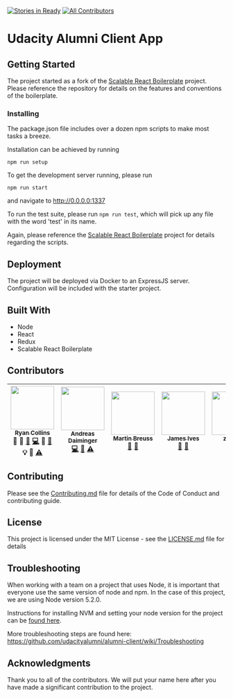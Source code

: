 [![Stories in Ready](https://badge.waffle.io/udacityalumni/alumni-client.png?label=ready&title=Ready)](https://waffle.io/udacityalumni/alumni-client)
[![All Contributors](https://img.shields.io/badge/all_contributors-7-orange.svg?style=flat-square)](#contributors)
# Udacity Alumni Client App

## Getting Started
The project started as a fork of the [Scalable React Boilerplate](https://github.com/RyanCCollins/scalable-react-boilerplate) project.  Please reference the repository for details on the features and conventions of the boilerplate.

### Installing
The package.json file includes over a dozen npm scripts to make most tasks a breeze.

Installation can be achieved by running
```
npm run setup
```

To get the development server running, please run
```
npm run start
```

and navigate to http://0.0.0.0:1337

To run the test suite, please run `npm run test`, which will pick up any file with the word 'test' in its name.

Again, please reference the [Scalable React Boilerplate](https://github.com/RyanCCollins/scalable-react-boilerplate) project for details regarding the scripts.

## Deployment
The project will be deployed via Docker to an ExpressJS server.  Configuration will be included with the starter project.

## Built With
- Node
- React
- Redux
- Scalable React Boilerplate

## Contributors

<!-- ALL-CONTRIBUTORS-LIST:START - Do not remove or modify this section -->
| [<img src="https://avatars.githubusercontent.com/u/13810084?v=3" width="100px;"/><br /><sub>Ryan Collins</sub>](http://www.ryancollins.io)<br />💁 📝 [🐛](https://github.com/udacityalumni/alumni-client/issues?q=author%3ARyanCCollins) [💻](https://github.com/udacityalumni/alumni-client/commits?author=RyanCCollins) 🎨 [📖](https://github.com/udacityalumni/alumni-client/commits?author=RyanCCollins) 💡 👀 [⚠️](https://github.com/udacityalumni/alumni-client/commits?author=RyanCCollins) | [<img src="https://avatars.githubusercontent.com/u/13679375?v=3" width="100px;"/><br /><sub>Andreas Daiminger</sub>](https://github.com/adai183)<br />[💻](https://github.com/udacityalumni/alumni-client/commits?author=adai183) [📖](https://github.com/udacityalumni/alumni-client/commits?author=adai183) [⚠️](https://github.com/udacityalumni/alumni-client/commits?author=adai183) | [<img src="https://avatars.githubusercontent.com/u/12371494?v=3" width="100px;"/><br /><sub>Martin Breuss</sub>](https://github.com/martin-martin)<br />[🐛](https://github.com/udacityalumni/alumni-client/issues?q=author%3Amartin-martin) [📖](https://github.com/udacityalumni/alumni-client/commits?author=martin-martin) | [<img src="https://avatars.githubusercontent.com/u/10888441?v=3" width="100px;"/><br /><sub>James Ives</sub>](http://jamesiv.es)<br />[🐛](https://github.com/udacityalumni/alumni-client/issues?q=author%3AJamesIves) [📖](https://github.com/udacityalumni/alumni-client/commits?author=JamesIves) | [<img src="https://avatars.githubusercontent.com/u/10746052?v=3" width="100px;"/><br /><sub>zhangs</sub>](https://github.com/zhangtreefish)<br />💁 [📖](https://github.com/udacityalumni/alumni-client/commits?author=zhangtreefish) | [<img src="https://avatars.githubusercontent.com/u/5884696?v=3" width="100px;"/><br /><sub>Jacob Bryan</sub>](http://jakebryan.me)<br />💁 [🐛](https://github.com/udacityalumni/alumni-client/issues?q=author%3Abryanj4) [📖](https://github.com/udacityalumni/alumni-client/commits?author=bryanj4) | [<img src="https://avatars.githubusercontent.com/u/9114274?v=3" width="100px;"/><br /><sub>Akshay Dahiya</sub>](http://typingeek.com)<br />💁 |
| :---: | :---: | :---: | :---: | :---: | :---: | :---: |
<!-- ALL-CONTRIBUTORS-LIST:END -->

## Contributing
Please see the [Contributing.md](https://github.com/udacityalumni/alumni-client/blob/master/CONTRIBUTING.md) file for details of the Code of Conduct and contributing guide.

## License

This project is licensed under the MIT License - see the [LICENSE.md](LICENSE.md) file for details

## Troubleshooting
When working with a team on a project that uses Node, it is important that everyone use the same version of node and npm.
In the case of this project, we are using Node version 5.2.0.

Instructions for installing NVM and setting your node version for the project can be [found here](https://gist.github.com/RyanCCollins/1a5686ff9dd51b72eb2d4dc70aa6c1f4).

More troubleshooting steps are found here: https://github.com/udacityalumni/alumni-client/wiki/Troubleshooting

## Acknowledgments
Thank you to all of the contributors.  We will put your name here after you have made a significant contribution to the project.
